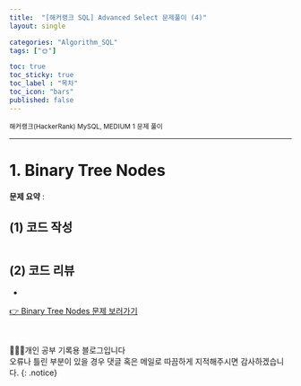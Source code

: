 ```yaml
---
title:  "[해커랭크 SQL] Advanced Select 문제풀이 (4)"
layout: single

categories: "Algorithm_SQL"
tags: ["🌞"]

toc: true
toc_sticky: true
toc_label : "목차"
toc_icon: "bars"
published: false
---
```


<small>해커랭크(HackerRank) MySQL, MEDIUM 1 문제 풀이</small>

***

# 1. Binary Tree Nodes

**문제 요약** : 

## (1) 코드 작성
```sql

```

## (2) 코드 리뷰
- 

[👉 Binary Tree Nodes 문제 보러가기](https://www.hackerrank.com/challenges/binary-search-tree-1/problem?isFullScreen=true)

<br>

👩🏻‍💻개인 공부 기록용 블로그입니다
<br>오류나 틀린 부분이 있을 경우 댓글 혹은 메일로 따끔하게 지적해주시면 감사하겠습니다.
{: .notice}